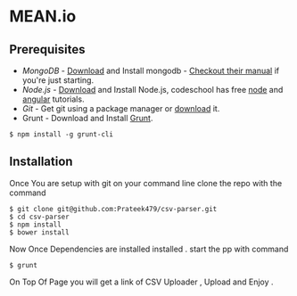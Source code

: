 # MEAN.io


## Prerequisites
* *MongoDB* - <a href="http://www.mongodb.org/downloads">Download</a> and Install mongodb - <a href="http://docs.mongodb.org/manual">Checkout their manual</a> if you're just starting.
* *Node.js* - <a href="http://nodejs.org/download/">Download</a> and Iמstall Node.js, codeschool has free <a href="https://www.codeschool.com/courses/real-time-web-with-node-js">node</a> and <a href="https://www.codeschool.com/courses/shaping-up-with-angular-js">angular</a> tutorials.
* *Git* - Get git using a package manager or <a href="http://git-scm.com/downloads">download</a> it.
* Grunt - Download and Install [Grunt](http://gruntjs.com).

```
$ npm install -g grunt-cli
```


## Installation

Once You are setup with git on your command line clone the repo with the command

```
$ git clone git@github.com:Prateek479/csv-parser.git
$ cd csv-parser
$ npm install
$ bower install
```
Now Once Dependencies are installed installed . start the pp with command

```
$ grunt
```

On Top Of Page you will get a link of CSV Uploader , Upload and Enjoy .



